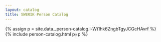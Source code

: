 ```yaml
---
layout: catalog
title: SWERIK Person Catalog
---
```

{% assign p = site.data._person-catalog.i-Wt1hk6ZngbTgyJCGcHAvrf %}
{% include person-catalog.html p=p %}

